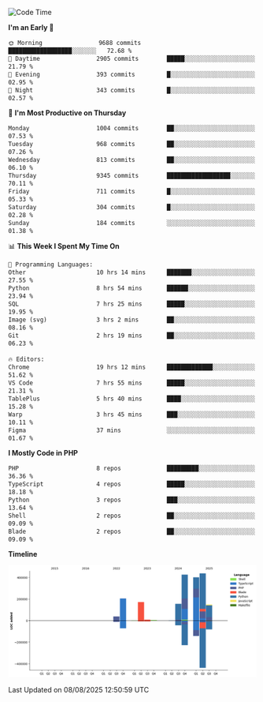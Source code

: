 <!--START_SECTION:waka-->
![Code Time](http://img.shields.io/badge/Code%20Time-3%2C973%20hrs%201%20min-blue)

**I'm an Early 🐤** 

```text
🌞 Morning                9688 commits        ██████████████████░░░░░░░   72.68 % 
🌆 Daytime                2905 commits        █████░░░░░░░░░░░░░░░░░░░░   21.79 % 
🌃 Evening                393 commits         █░░░░░░░░░░░░░░░░░░░░░░░░   02.95 % 
🌙 Night                  343 commits         █░░░░░░░░░░░░░░░░░░░░░░░░   02.57 % 
```
📅 **I'm Most Productive on Thursday** 

```text
Monday                   1004 commits        ██░░░░░░░░░░░░░░░░░░░░░░░   07.53 % 
Tuesday                  968 commits         ██░░░░░░░░░░░░░░░░░░░░░░░   07.26 % 
Wednesday                813 commits         ██░░░░░░░░░░░░░░░░░░░░░░░   06.10 % 
Thursday                 9345 commits        ██████████████████░░░░░░░   70.11 % 
Friday                   711 commits         █░░░░░░░░░░░░░░░░░░░░░░░░   05.33 % 
Saturday                 304 commits         █░░░░░░░░░░░░░░░░░░░░░░░░   02.28 % 
Sunday                   184 commits         ░░░░░░░░░░░░░░░░░░░░░░░░░   01.38 % 
```


📊 **This Week I Spent My Time On** 

```text
💬 Programming Languages: 
Other                    10 hrs 14 mins      ███████░░░░░░░░░░░░░░░░░░   27.55 % 
Python                   8 hrs 54 mins       ██████░░░░░░░░░░░░░░░░░░░   23.94 % 
SQL                      7 hrs 25 mins       █████░░░░░░░░░░░░░░░░░░░░   19.95 % 
Image (svg)              3 hrs 2 mins        ██░░░░░░░░░░░░░░░░░░░░░░░   08.16 % 
Git                      2 hrs 19 mins       ██░░░░░░░░░░░░░░░░░░░░░░░   06.23 % 

🔥 Editors: 
Chrome                   19 hrs 12 mins      █████████████░░░░░░░░░░░░   51.62 % 
VS Code                  7 hrs 55 mins       █████░░░░░░░░░░░░░░░░░░░░   21.31 % 
TablePlus                5 hrs 40 mins       ████░░░░░░░░░░░░░░░░░░░░░   15.28 % 
Warp                     3 hrs 45 mins       ███░░░░░░░░░░░░░░░░░░░░░░   10.11 % 
Figma                    37 mins             ░░░░░░░░░░░░░░░░░░░░░░░░░   01.67 % 
```

**I Mostly Code in PHP** 

```text
PHP                      8 repos             █████████░░░░░░░░░░░░░░░░   36.36 % 
TypeScript               4 repos             █████░░░░░░░░░░░░░░░░░░░░   18.18 % 
Python                   3 repos             ███░░░░░░░░░░░░░░░░░░░░░░   13.64 % 
Shell                    2 repos             ██░░░░░░░░░░░░░░░░░░░░░░░   09.09 % 
Blade                    2 repos             ██░░░░░░░░░░░░░░░░░░░░░░░   09.09 % 
```



**Timeline**

![Lines of Code chart](https://raw.githubusercontent.com/abrahamgreyson/abrahamgreyson/main/assets/bar_graph.png)


 Last Updated on 08/08/2025 12:50:59 UTC
<!--END_SECTION:waka-->
